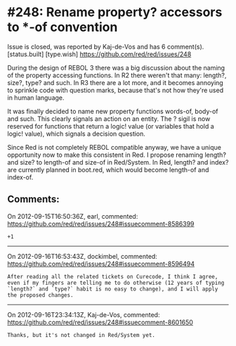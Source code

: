 
#248: Rename property? accessors to *-of convention
================================================================================
Issue is closed, was reported by Kaj-de-Vos and has 6 comment(s).
[status.built] [type.wish]
<https://github.com/red/red/issues/248>

During the design of REBOL 3 there was a big discussion about the naming of the property accessing functions. In R2 there weren't that many: length?, size?, type? and such. In R3 there are a lot more, and it becomes annoying to sprinkle code with question marks, because that's not how they're used in human language.

It was finally decided to name new property functions words-of, body-of and such. This clearly signals an action on an entity. The ? sigil is now reserved for functions that return a logic! value (or variables that hold a logic! value), which signals a decision question.

Since Red is not completely REBOL compatible anyway, we have a unique opportunity now to make this consistent in Red. I propose renaming length? and size? to length-of and size-of in Red/System. In Red, length? and index? are currently planned in boot.red, which would become length-of and index-of.



Comments:
--------------------------------------------------------------------------------

On 2012-09-15T16:50:36Z, earl, commented:
<https://github.com/red/red/issues/248#issuecomment-8586399>

    +1

--------------------------------------------------------------------------------

On 2012-09-16T16:53:43Z, dockimbel, commented:
<https://github.com/red/red/issues/248#issuecomment-8596494>

    After reading all the related tickets on Curecode, I think I agree, even if my fingers are telling me to do otherwise (12 years of typing `length?` and `type?` habit is no easy to change), and I will apply the proposed changes.

--------------------------------------------------------------------------------

On 2012-09-16T23:34:13Z, Kaj-de-Vos, commented:
<https://github.com/red/red/issues/248#issuecomment-8601650>

    Thanks, but it's not changed in Red/System yet.

